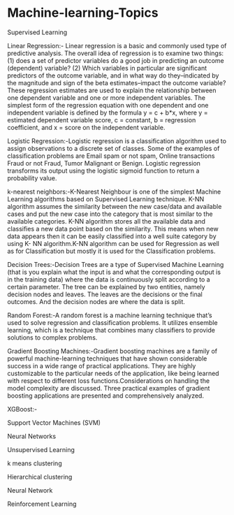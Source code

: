 # Machine-learning-Topics
Supervised Learning

Linear Regression:-
Linear regression is a basic and commonly used type of predictive analysis.  The overall idea of regression is to examine two things: (1) does a set of predictor variables do a good job in predicting an outcome (dependent) variable?  (2) Which variables in particular are significant predictors of the outcome variable, and in what way do they–indicated by the magnitude and sign of the beta estimates–impact the outcome variable?  These regression estimates are used to explain the relationship between one dependent variable and one or more independent variables.  The simplest form of the regression equation with one dependent and one independent variable is defined by the formula y = c + b*x, where y = estimated dependent variable score, c = constant, b = regression coefficient, and x = score on the independent variable.

Logistic Regression:-Logistic regression is a classification algorithm used to assign observations to a discrete set of classes. Some of the examples of classification problems are Email spam or not spam, Online transactions Fraud or not Fraud, Tumor Malignant or Benign. Logistic regression transforms its output using the logistic sigmoid function to return a probability value.

k-nearest neighbors:-K-Nearest Neighbour is one of the simplest Machine Learning algorithms based on Supervised Learning technique.
K-NN algorithm assumes the similarity between the new case/data and available cases and put the new case into the category that is most similar to the available categories.
K-NN algorithm stores all the available data and classifies a new data point based on the similarity. This means when new data appears then it can be easily classified into a well suite category by using K- NN algorithm.K-NN algorithm can be used for Regression as well as for Classification but mostly it is used for the Classification problems.

Decision Trees:-Decision Trees are a type of Supervised Machine Learning (that is you explain what the input is and what the corresponding output is in the training data) where the data is continuously split according to a certain parameter. The tree can be explained by two entities, namely decision nodes and leaves. The leaves are the decisions or the final outcomes. And the decision nodes are where the data is split.

Random Forest:-A random forest is a machine learning technique that’s used to solve regression and classification problems. It utilizes ensemble learning, which is a technique that combines many classifiers to provide solutions to complex problems.

Gradient Boosting Machines:-Gradient boosting machines are a family of powerful machine-learning techniques that have shown considerable success in a wide range of practical applications. They are highly customizable to the particular needs of the application, like being learned with respect to different loss functions.Considerations on handling the model complexity are discussed. Three practical examples of gradient boosting applications are presented and comprehensively analyzed.

XGBoost:-

Support Vector Machines (SVM)

Neural Networks

Unsupervised Learning

k means clustering

Hierarchical clustering

Neural Network

Reinforcement Learning
